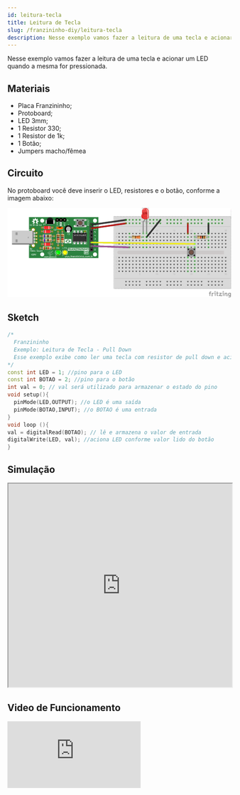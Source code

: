 ```yaml
---
id: leitura-tecla
title: Leitura de Tecla
slug: /franzininho-diy/leitura-tecla
description: Nesse exemplo vamos fazer a leitura de uma tecla e acionar um LED quando a mesma for pressionada.
---
```


Nesse exemplo vamos fazer a leitura de uma tecla e acionar um LED quando a mesma for pressionada.

## Materiais

- Placa Franzininho;
- Protoboard;
- LED 3mm;
- 1 Resistor 330;
- 1 Resistor de 1k;
- 1 Botão;
- Jumpers macho/fêmea

## Circuito

No protoboard você deve inserir o LED, resistores e o botão, conforme a imagem abaixo:

![Circuito leitura tecla](img/leitura-tecla/leitura-de-tecla.png)

## Sketch

```cpp
/*
  Franzininho
  Exemplo: Leitura de Tecla - Pull Down
  Esse exemplo exibe como ler uma tecla com resistor de pull down e acionar um led quando ela for pressionada
*/
const int LED = 1; //pino para o LED
const int BOTAO = 2; //pino para o botão
int val = 0; // val será utilizado para armazenar o estado do pino
void setup(){
  pinMode(LED,OUTPUT); //o LED é uma saída
  pinMode(BOTAO,INPUT); //o BOTAO é uma entrada
}
void loop (){
val = digitalRead(BOTAO); // lê e armazena o valor de entrada
digitalWrite(LED, val); //aciona LED conforme valor lido do botão
}
```

## Simulação

<iframe width="100%" height="458px" src="https://wokwi.com/arduino/projects/311373301712683584?view=diagram"></iframe>


## Video de Funcionamento

<iframe   src="https://www.youtube.com/embed/JHdqOuj-WHc" title="YouTube video player" frameborder="0" allow="accelerometer; autoplay; clipboard-write; encrypted-media; gyroscope; picture-in-picture" allowfullscreen></iframe>
